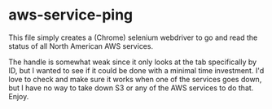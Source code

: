 aws-service-ping
================

This file simply creates a (Chrome) selenium webdriver to go and read the status of all North American AWS services.

The handle is somewhat weak since it only looks at the tab specifically by ID, but I wanted to see if it could be done with a minimal time investment. I'd love to check and make sure it works when one of the services goes down, but I have no way to take down S3 or any of the AWS services to do that. Enjoy.

